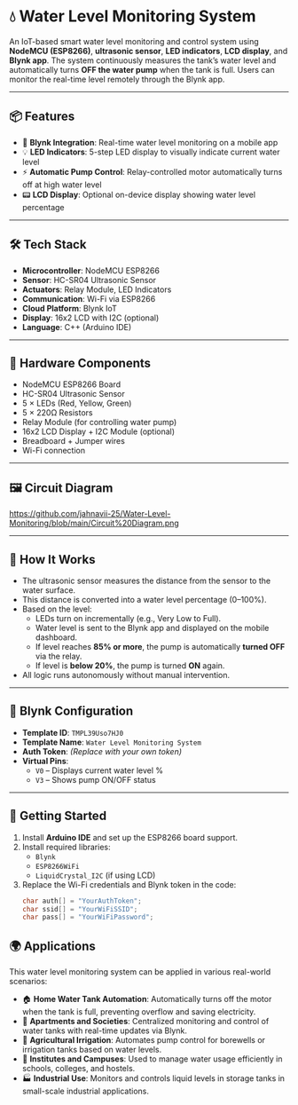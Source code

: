 # 💧 Water Level Monitoring System

An IoT-based smart water level monitoring and control system using **NodeMCU (ESP8266)**, **ultrasonic sensor**, **LED indicators**, **LCD display**, and **Blynk app**. The system continuously measures the tank’s water level and automatically turns **OFF the water pump** when the tank is full. Users can monitor the real-time level remotely through the Blynk app.

---

## 📦 Features

- 📲 **Blynk Integration**: Real-time water level monitoring on a mobile app
- 💡 **LED Indicators**: 5-step LED display to visually indicate current water level
- ⚡ **Automatic Pump Control**: Relay-controlled motor automatically turns off at high water level
- 📟 **LCD Display**: Optional on-device display showing water level percentage

---

## 🛠️ Tech Stack

- **Microcontroller**: NodeMCU ESP8266  
- **Sensor**: HC-SR04 Ultrasonic Sensor  
- **Actuators**: Relay Module, LED Indicators  
- **Communication**: Wi-Fi via ESP8266  
- **Cloud Platform**: Blynk IoT  
- **Display**: 16x2 LCD with I2C (optional)  
- **Language**: C++ (Arduino IDE)

---

## 🔧 Hardware Components

- NodeMCU ESP8266 Board  
- HC-SR04 Ultrasonic Sensor  
- 5 × LEDs (Red, Yellow, Green)  
- 5 × 220Ω Resistors  
- Relay Module (for controlling water pump)  
- 16x2 LCD Display + I2C Module (optional)  
- Breadboard + Jumper wires  
- Wi-Fi connection

---

## 🖼️ Circuit Diagram

https://github.com/jahnavii-25/Water-Level-Monitoring/blob/main/Circuit%20Diagram.png

---

## 🧠 How It Works

- The ultrasonic sensor measures the distance from the sensor to the water surface.
- This distance is converted into a water level percentage (0–100%).
- Based on the level:
  - LEDs turn on incrementally (e.g., Very Low to Full).
  - Water level is sent to the Blynk app and displayed on the mobile dashboard.
  - If level reaches **85% or more**, the pump is automatically **turned OFF** via the relay.
  - If level is **below 20%**, the pump is turned **ON** again.
- All logic runs autonomously without manual intervention.

---

## 📱 Blynk Configuration

- **Template ID**: `TMPL39Uso7HJ0`  
- **Template Name**: `Water Level Monitoring System`  
- **Auth Token**: *(Replace with your own token)*  
- **Virtual Pins**:  
  - `V0` – Displays current water level %  
  - `V3` – Shows pump ON/OFF status

---

## 🚀 Getting Started

1. Install **Arduino IDE** and set up the ESP8266 board support.
2. Install required libraries:
   - `Blynk`
   - `ESP8266WiFi`
   - `LiquidCrystal_I2C` (if using LCD)
3. Replace the Wi-Fi credentials and Blynk token in the code:
   ```cpp
   char auth[] = "YourAuthToken";
   char ssid[] = "YourWiFiSSID";
   char pass[] = "YourWiFiPassword";

## 🌍 Applications

This water level monitoring system can be applied in various real-world scenarios:

- 🏠 **Home Water Tank Automation**: Automatically turns off the motor when the tank is full, preventing overflow and saving electricity.
- 🏢 **Apartments and Societies**: Centralized monitoring and control of water tanks with real-time updates via Blynk.
- 🌾 **Agricultural Irrigation**: Automates pump control for borewells or irrigation tanks based on water levels.
- 🏫 **Institutes and Campuses**: Used to manage water usage efficiently in schools, colleges, and hostels.
- 🏭 **Industrial Use**: Monitors and controls liquid levels in storage tanks in small-scale industrial applications.
